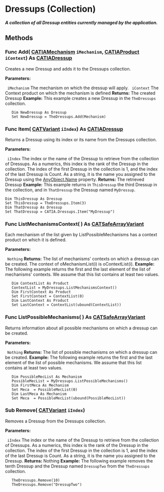 # Dressups (Collection)

**_A collection of all Dressup entities currently managed by the application._**

## Methods

### Func **Add**( [CATIAMechanism](../KinematicsInterfaces/interface_Mechanism_17799.md)  `iMechanism`,  [CATIAProduct](../ProductStructureInterfaces/interface_Product_11223.md)  `iContext`) As [CATIADressup](../KinematicsInterfaces/interface_Dressup_11434.md)

Creates a new Dressup and adds it to the Dressups collection.

**Parameters:**

` iMechanism`      The mechanism on which the dressup will apply.
` iContext`      The Context product on which the mechanism is defined
**Returns:**      The created Dressup  **Example:**      This example creates a new Dressup in the `TheDressups` collection.

```VBScript
   Dim NewDressup As Dressup
   Set NewDressup = TheDressups.Add(Mechanism)

```

### Func **Item**( [CATVariant](../System/typedef_CATVariant_20656.md)  `iIndex`) As [CATIADressup](../KinematicsInterfaces/interface_Dressup_11434.md)

Returns a Dressup using its index or its name from the Dressups collection.

**Parameters:**

` iIndex`      The index or the name of the Dressup to retrieve from the collection of Dressups. As a numerics, this index is the rank of the Dressup in the collection. The index of the first Dressup in the collection is 1, and the index of the last Dressup is Count. As a string, it is the name you assigned to the Dressup using the
[AnyObject.Name](../System/interface_AnyObject_17321.htm#Name) property.  **Returns:**      The retrieved Dressup  **Example:**      This example returns in `ThisDressup` the third Dressup in the collection, and in `ThatDressup` the Dressup named `MyDressup`.

```VBScript
Dim ThisDressup As Dressup
Set ThisDressup = TheDressups.Item(3)
Dim ThatDressup As Dressup
Set ThatDressup = CATIA.Dressups.Item("MyDressup")

```

### Func **ListMechanismsContext**( ) As [CATSafeArrayVariant](../System/typedef_CATSafeArrayVariant_73843.md)

Each mechanism of the list given by ListPossibleMechanisms has a context product on which it is defined.

**Parameters:**

` Nothing`
**Returns:**      The list of mechanisms' contexts on which a dressup can be created. The context of oMechanismList(i) is oContextList(i).  **Example:**      The following example returns the first and the last element of the list of mechanisms' contexts. We assume that this list contains at least two values.

```VBScript
   Dim ContextList As Product
   ContextList = MyDressups.ListMechanismsContext()
   Dim FirstContext As Product
   Set FirstContext = ContextList(0)
   Dim LastContext As Product
   Set LastContext = ContextList(ubound(ContextList))

```

### Func **ListPossibleMechanisms**( ) As [CATSafeArrayVariant](../System/typedef_CATSafeArrayVariant_73843.md)

Returns information about all possible mechanisms on which a dressup can be created.

**Parameters:**

` Nothing`
**Returns:**      The list of possible mechanisms on which a dressup can be created.  **Example:**      The following example returns the first and the last element of the list of possible mechanisms. We assume that this list contains at least two values.

```VBScript
   Dim PossibleMecList As Mechanism
   PossibleMecList = MyDressups.ListPossibleMechanisms()
   Dim FirstMeca As Mechanism
   Set Meca  = PossibleMecList(0)
   Dim LastMeca As Mechanism
   Set Meca  = PossibleMecList(ubound(PossibleMecList))

```

### Sub **Remove**( [CATVariant](../System/typedef_CATVariant_20656.md)  `iIndex`)

Removes a Dressup from the Dressups collection.

**Parameters:**

` iIndex`      The index or the name of the Dressup to retrieve from the collection of Dressups. As a numerics, this index is the rank of the Dressup in the collection. The index of the first Dressup in the collection is 1, and the index of the last Dressup is Count. As a string, it is the name you assigned to the Dressup.
**Returns:**      Nothing  **Example:**      The following example removes the tenth Dressup and the Dressup named `DressupTwo` from the `TheDressups` collection.

```VBScript
   TheDressups.Remove(10)
   TheDressups.Remove("DressupTwo")

```